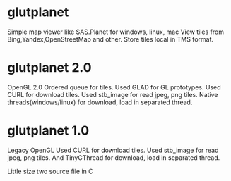 # glutplanet
Simple map viewer like SAS.Planet for windows, linux, mac
View tiles from Bing,Yandex,OpenStreetMap and other.
Store tiles local in TMS format.

# glutplanet 2.0
OpenGL 2.0
Ordered queue for tiles.
Used GLAD for GL prototypes.
Used CURL for download tiles.
Used stb_image for read jpeg, png tiles.
Native threads(windows/linux) for download, load in separated thread.

# glutplanet 1.0
Legacy OpenGL
Used CURL for download tiles.
Used stb_image for read jpeg, png tiles.
And TinyCThread for download, load in separated thread.

Little size two source file in C
